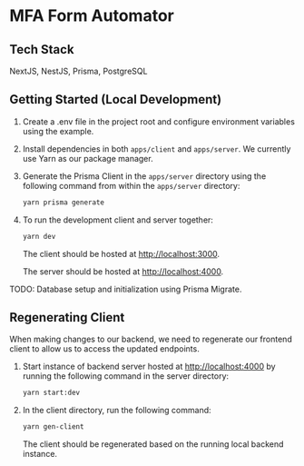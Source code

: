 # MFA Form Automator

## Tech Stack

NextJS, NestJS, Prisma, PostgreSQL

## Getting Started (Local Development)

1. Create a .env file in the project root and configure environment variables using the example.
2. Install dependencies in both `apps/client` and `apps/server`. We currently use Yarn as our package manager.
3. Generate the Prisma Client in the `apps/server` directory using the following command from within the `apps/server` directory:

    ```bash
    yarn prisma generate
    ```

4. To run the development client and server together:

    ```bash
    yarn dev
    ```

    The client should be hosted at [http://localhost:3000](http://localhost:3000).

    The server should be hosted at [http://localhost:4000](http://localhost:4000).

TODO: Database setup and initialization using Prisma Migrate.

## Regenerating Client

When making changes to our backend, we need to regenerate our frontend client to allow us to access the updated endpoints.

1. Start instance of backend server hosted at [http://localhost:4000](http://localhost:4000) by running the following command in the server directory:

    ```bash
    yarn start:dev
    ```

2. In the client directory, run the following command:

    ```bash
    yarn gen-client
    ```

    The client should be regenerated based on the running local backend instance.
